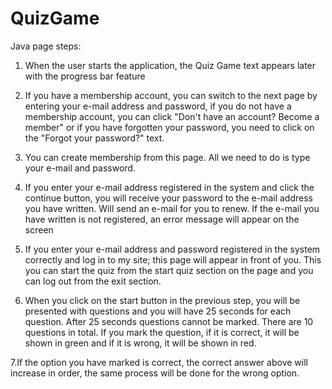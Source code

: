 # QuizGame

Java page steps:
1. When the user starts the application, the Quiz Game text appears later with the progress bar feature

2. If you have a membership account, you can switch to the next page by entering your e-mail address and password, if you do not have a membership account, you can click "Don't have an account? Become a member" or if you have forgotten your password, you need to click on the "Forgot your password?" text.

3. You can create membership from this page. All we need to do is type your e-mail and password.

4. If you enter your e-mail address registered in the system and click the continue button, you will receive your password to the e-mail address you have written. Will send an e-mail for you to renew. If the e-mail you have written is not registered, an error message will appear on the screen

5. If you enter your e-mail address and password registered in the system correctly and log in to my site; this page will appear in front of you. This you can start the quiz from the start quiz section on the page and you can log out from the exit section.

6. When you click on the start button in the previous step, you will be presented with questions and you will have 25 seconds for each question. After 25 seconds questions cannot be marked. There are 10 questions in total. If you mark the question, if it is correct, it will be shown in green and if it is wrong, it will be shown in red.

 7.If the option you have marked is correct, the correct answer above will increase in order, the same process will be done for the wrong option.
